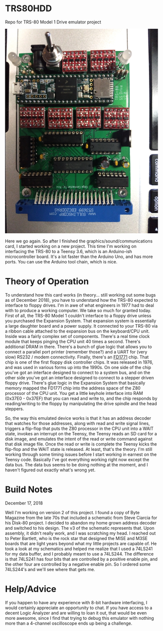 # TRS80HDD
Repo for TRS-80 Model 1 Drive emulator project


![Version 2 of PCB](/img/TRS80HDD_v2.jpg?raw=true "Version 2 of PCB")

Here we go again.  So after I finished the graphics/sound/communications card, I started working on a new
project.  This time I'm working on interfacing the TRS-80 to a Teensy 3.6, which is an Arduino-ish microcontroller 
board.  It's a lot faster than the Arduino Uno, and has more ports.  You can use the Arduino tool chain, which is 
nice. 

Theory of Operation
===================

To understand how this card works (in theory... still working out some bugs as of December 2018), you have to 
understand how the TRS-80 expected to interface to floppy drives.  I'm in awe of what engineers in 1977 had to 
deal with to produce a working computer.  We take so much for granted today.  First of all, the TRS-80 Model 1
couldn't interface to a floppy drive unless you purchased the Expansion System.  That expansion system is 
essentially a large daughter board and a power supply.  It connected to your TRS-80 via a ribbon cable attached 
to the expansion bus on the keyboard/CPU unit.  Inside was a fairly complex set of components.  There's a real time
clock module that keeps pinging the CPU unit 40 times a second.  There's additional DRAM in there.  There's a bunch
of glue logic that allows you to connect a parallel port printer (remember those?) and a UART for (very slow) 
RS232 / modem connectivity.  Finally, there's an [FD1771](https://en.wikipedia.org/wiki/Western_Digital_FD1771) chip.
That chip is one of the first floppy disk controller chips.  It was released in 1976, and was used in various forms 
up into the 1990s.  On one side of the chip you've got an interface designed to connect to a system bus, and on the 
other side you've got an interface designed to connect to a stepper driven floppy drive.  There's glue logic in the 
Expansion System that basically memory mapped the FD1771 chip into the address space of the Z80 processor of the 
CPU unit.  You get a little keyhole interface into RAM (0x37E0 - 0x37EF) that you can read and write to, and the chip 
responds by reading/writing to the floppy by manipulating the drive spindle and the head steppers.

So, the way this emulated device works is that it has an address decoder that watches for those addresses, along with 
read and write signal lines, triggers a flip-flop that puts the Z80 processor in the CPU unit into a WAIT state, 
invokes an interrupt on the Teensy, the Teensy reads an SD card for a disk image, and emulates the intent of the 
read or write command against that disk image file.  Once the read or write is complete the Teensy kicks the flip-flop 
and the WAIT state is released.  At least, that's the theory.  I'm still working through some timing issues before 
I start working in earnest on the Teensy code.  Basically I've got everything working right now except the data bus.
The data bus seems to be doing nothing at the moment, and I haven't figured out exactly what's wrong yet.

Build Notes
===========

December 17, 2018

Well I'm working on version 2 of this project.  I found a copy of Byte Magazine from the late 70s that included a 
schematic from Steve Ciarcia for his Disk-80 project.  I decided to abandon my home grown address decoder and 
switched to his design.  The v3 of the schematic represents that.  Upon assembly, it didn't really work, and I 
was scratching my head.  I reached out to Peter Bartlett, who is the rock star that designed the MISE and M3SE 
boards that are light years beyond what my little projects are capable of.  He took a look at my schematics and 
helped me realize that I used a 74LS241 for my data buffer, and I probably meant to use a 74LS244.  The difference 
is that 74LS241 has four bits that are controlled by a positive enable pin, and the other four are controlled by 
a negative enable pin.  So I ordered some 74LS244's and we'll see where that gets me.


Help/Advice
===========

If you happen to have any experience with 8-bit hardware interfacing, I would certainly appreciate an opportunity to chat.
If you have access to a decent Logic Analyzer and are willing to loan it out, that would be even more awesome, since 
I find that trying to debug this emulator with nothing more than a 4-channel oscilloscope ends up being a challenge.
